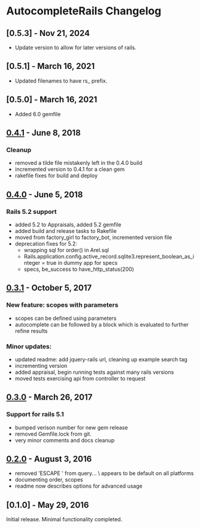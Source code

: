 # AutocompleteRails Changelog
## [0.5.3] - Nov 21, 2024
- Update version to allow for later versions of rails.

## [0.5.1] - March 16, 2021
- Updated filenames to have rs_ prefix.

## [0.5.0] - March 16, 2021
- Added 6.0 gemfile

## [0.4.1] - June 8, 2018

### Cleanup
- removed a tilde file mistakenly left in the 0.4.0 build
- incremented version to 0.4.1 for a clean gem
- rakefile fixes for build and deploy



## [0.4.0] - June 5, 2018

### Rails 5.2 support
- added 5.2 to Appraisals, added 5.2 gemfile
- added build and release tasks to Rakefile
- moved from factory_girl to factory_bot, incremented version file
- deprecation fixes for 5.2:
    - wrapping sql for order() in Arel.sql
    - Rails.application.config.active_record.sqlite3.represent_boolean_as_integer = true
      in dummy app for specs
    - specs, be_success to have_http_status(200)



## [0.3.1] - October 5, 2017

### New feature: scopes with parameters
- scopes can be defined using parameters
- autocomplete can be followed by a block which is evaluated to further
  refine results

### Minor updates:
- updated readme: add jquery-rails url, cleaning up example search tag
- incrementing version
- added appraisal, begin running tests against many rails versions
- moved tests exercising api from controller to request



## [0.3.0] - March 26, 2017

### Support for rails 5.1
- bumped verison number for new gem release
- removed Gemfile.lock from git.
- very minor comments and docs cleanup



## [0.2.0] - August 3, 2016

* removed 'ESCAPE \' from query... \ appears to be default on all platforms
* documenting order, scopes
* readme now describes options for advanced usage



## [0.1.0] - May 29, 2016

Initial release. Minimal functionality completed.



[0.4.1]: https://github.com/tomichj/autocomplete_rails/compare/0.4.0...0.4.1
[0.4.0]: https://github.com/tomichj/autocomplete_rails/compare/0.3.0...0.4.0
[0.3.1]: https://github.com/tomichj/autocomplete_rails/compare/0.3.0...0.3.1
[0.3.0]: https://github.com/tomichj/autocomplete_rails/compare/0.2.0...0.3.0
[0.2.0]: https://github.com/tomichj/autocomplete_rails/compare/0.1.0...0.2.0

